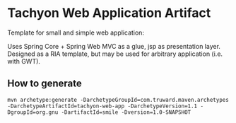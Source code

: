 Tachyon Web Application Artifact
================================

Template for small and simple web application:

Uses Spring Core + Spring Web MVC as a glue, jsp as presentation layer.
Designed as a RIA template, but may be used for arbitrary application (i.e. with GWT).

## How to generate

```
mvn archetype:generate -DarchetypeGroupId=com.truward.maven.archetypes -DarchetypeArtifactId=tachyon-web-app -DarchetypeVersion=1.1 -DgroupId=org.gnu -DartifactId=smile -Dversion=1.0-SNAPSHOT
```
